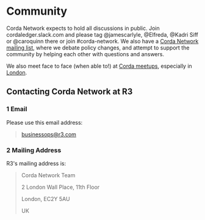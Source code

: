 # Community

Corda Network expects to hold all discussions in public. Join cordaledger.slack.com and please tag @jamescarlyle, @Elfreda, @Kadri Siff or @caroquinn there or join #corda-network. We also have a [Corda Network mailing list](https://groups.io/g/corda-network), where we debate policy changes, and attempt to support 
the community by helping each other with questions and answers.

We also meet face to face (when able to!) at [Corda meetups](https://www.meetup.com/pro/corda/), especially in 
[London](https://www.meetup.com/London-Corda-Meetup/). 


## Contacting Corda Network at R3


### 1 Email

Please use this email address:
> businessops@r3.com


### 2 Mailing Address

R3's mailing address is:

> Corda Network Team
>
> 2 London Wall Place, 11th Floor
>
> London, EC2Y 5AU
>
> UK

